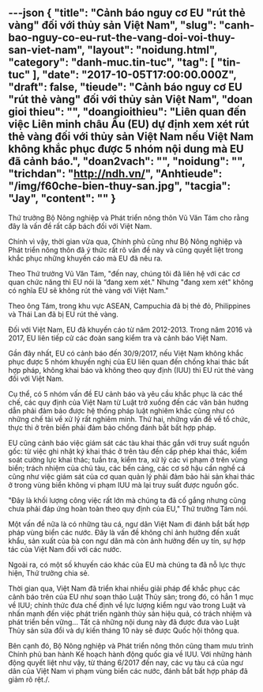 ---json
{
    "title": "Cảnh báo nguy cơ EU \"rút thẻ vàng\" đối với thủy sản Việt Nam",
    "slug": "canh-bao-nguy-co-eu-rut-the-vang-doi-voi-thuy-san-viet-nam",
    "layout": "noidung.html",
    "category": "danh-muc.tin-tuc",
    "tag": [
        "tin-tuc"
    ],
    "date": "2017-10-05T17:00:00.000Z",
    "draft": false,
    "tieude": "Cảnh báo nguy cơ EU \"rút thẻ vàng\" đối với thủy sản Việt Nam",
    "doan gioi thieu": "",
    "doangioithieu": "Liên quan đến việc Liên minh châu Âu (EU) dự định xem xét rút thẻ vàng đối với thủy sản Việt Nam nếu Việt Nam không khắc phục được 5 nhóm nội dung mà EU đã cảnh báo.",
    "doan2vach": "",
    "noidung": "",
    "trichdan": "http://ndh.vn/",
    "Anhtieude": "/img/f60che-bien-thuy-san.jpg",
    "tacgia": "Jay",
    "__content__": ""
}
---
<p><span style="font-size:14px">Thứ trưởng Bộ N&ocirc;ng nghiệp v&agrave; Ph&aacute;t triển n&ocirc;ng th&ocirc;n Vũ Văn T&aacute;m cho rằng đ&acirc;y l&agrave; vấn đề rất cấp b&aacute;ch đối với Việt Nam.</span></p>

<p><span style="font-size:14px">Ch&iacute;nh v&igrave; vậy, thời gian vừa qua, Ch&iacute;nh phủ cũng như Bộ N&ocirc;ng nghiệp v&agrave; Ph&aacute;t triển n&ocirc;ng th&ocirc;n đ&atilde; &yacute; thức rất r&otilde; vấn đề n&agrave;y v&agrave; cũng quyết liệt trong khắc phục những khuyến c&aacute;o m&agrave; EU đ&atilde; n&ecirc;u ra.</span></p>

<p><span style="font-size:14px">Theo Thứ trưởng Vũ Văn T&aacute;m, &quot;đến nay, ch&uacute;ng t&ocirc;i đ&atilde; li&ecirc;n hệ với c&aacute;c cơ quan chức năng th&igrave; EU n&oacute;i l&agrave; &ldquo;đang xem x&eacute;t.&quot; Nhưng &quot;đang xem x&eacute;t&quot; kh&ocirc;ng c&oacute; nghĩa EU sẽ kh&ocirc;ng r&uacute;t thẻ v&agrave;ng với Việt Nam.&quot;</span></p>

<p><span style="font-size:14px">Theo &ocirc;ng T&aacute;m, trong khu vực ASEAN, Campuchia đ&atilde; bị thẻ đỏ, Philippines v&agrave; Th&aacute;i Lan đ&atilde; bị EU r&uacute;t thẻ v&agrave;ng.</span></p>

<p><span style="font-size:14px">Đối với Việt Nam, EU đ&atilde; khuyến c&aacute;o từ năm 2012-2013. Trong năm 2016 v&agrave; 2017, EU li&ecirc;n tiếp cử c&aacute;c đo&agrave;n sang kiểm tra v&agrave; cảnh b&aacute;o Việt Nam.</span></p>

<p><span style="font-size:14px">Gần đ&acirc;y nhất, EU c&oacute; cảnh b&aacute;o đến 30/9/2017, nếu Việt Nam kh&ocirc;ng khắc phục được 5 nh&oacute;m khuyến nghị của EU li&ecirc;n quan đến chống khai th&aacute;c bất hợp ph&aacute;p, kh&ocirc;ng khai b&aacute;o v&agrave; kh&ocirc;ng theo quy định (IUU) th&igrave; EU r&uacute;t thẻ v&agrave;ng đối với Việt Nam.</span></p>

<p><span style="font-size:14px">Cụ thể, c&oacute; 5 nh&oacute;m vấn đề EU cảnh b&aacute;o v&agrave; y&ecirc;u cầu khắc phục l&agrave; c&aacute;c thể chế, c&aacute;c quy định của Việt Nam từ Luật trở xuống đến c&aacute;c văn bản hướng dẫn phải đảm bảo được hệ thống ph&aacute;p luật nghi&ecirc;m khắc cũng như c&oacute; những chế t&agrave;i về xử l&yacute; rất nghi&ecirc;m minh. Thứ hai, những vấn đề về tổ chức, thực thi ở tr&ecirc;n biển phải đảm bảo chống đ&aacute;nh bắt bất hợp ph&aacute;p.</span></p>

<p><span style="font-size:14px">EU cũng cảnh b&aacute;o việc gi&aacute;m s&aacute;t c&aacute;c t&agrave;u khai th&aacute;c gắn với truy suất nguồn gốc: từ việc ghi nhật k&yacute; khai th&aacute;c ở tr&ecirc;n t&agrave;u đến cấp ph&eacute;p khai th&aacute;c, kiểm so&aacute;t cường lực khai th&aacute;c; tuần tra, kiểm tra, xử l&yacute; c&aacute;c vi phạm ở tr&ecirc;n v&ugrave;ng biển; tr&aacute;ch nhiệm của chủ t&agrave;u, c&aacute;c bến cảng, c&aacute;c cơ sở hậu cần nghề c&aacute; cũng như việc gi&aacute;m s&aacute;t của cơ quan quản l&yacute; phải đảm bảo hải sản khai th&aacute;c ở trong v&ugrave;ng biển kh&ocirc;ng vi phạm IUU m&agrave; lại truy suất được nguồn gốc.</span></p>

<p><span style="font-size:14px">&quot;Đ&acirc;y l&agrave; khối lượng c&ocirc;ng việc rất lớn m&agrave; ch&uacute;ng ta đ&atilde; cố gắng nhưng cũng chưa phải đ&aacute;p ứng ho&agrave;n to&agrave;n theo quy định của EU,&quot; Thứ trưởng T&aacute;m n&oacute;i.</span></p>

<p><span style="font-size:14px">Một vấn đề nữa l&agrave; c&oacute; những t&agrave;u c&aacute;, ngư d&acirc;n Việt Nam đi đ&aacute;nh bắt bất hợp ph&aacute;p v&ugrave;ng biển c&aacute;c nước. Đ&acirc;y l&agrave; vấn đề kh&ocirc;ng chỉ ảnh hưởng đến xuất khẩu, sản xuất của b&agrave; con ngư d&acirc;n m&agrave; c&ograve;n ảnh hưởng đến uy t&iacute;n, sự hợp t&aacute;c của Việt Nam đối với c&aacute;c nước.</span></p>

<p><span style="font-size:14px">Ngo&agrave;i ra, c&oacute; một số khuyến c&aacute;o kh&aacute;c của EU m&agrave; ch&uacute;ng ta đ&atilde; nỗ lực thực hiện, Thứ trưởng chia sẻ.</span></p>

<p><span style="font-size:14px">Thời gian qua, Việt Nam đ&atilde; triển khai nhiều giải ph&aacute;p để khắc phục c&aacute;c cảnh b&aacute;o tr&ecirc;n của EU như soạn thảo Luật Thủy sản; trong đ&oacute;, c&oacute; hẳn 1 mục về IUU; ch&iacute;nh thức đưa chế định về lực lượng kiểm ngư v&agrave;o trong Luật v&agrave; nhấn mạnh đến việc ph&aacute;t triển ng&agrave;nh thủy sản hiệu quả, c&oacute; tr&aacute;ch nhiệm v&agrave; ph&aacute;t triển bền vững... Tất cả những nội dung n&agrave;y đ&atilde; được đưa v&agrave;o Luật Thủy sản sửa đổi v&agrave; dự kiến th&aacute;ng 10 n&agrave;y sẽ được Quốc hội th&ocirc;ng qua.</span></p>

<p><span style="font-size:14px">B&ecirc;n cạnh đ&oacute;, Bộ N&ocirc;ng nghiệp v&agrave; Ph&aacute;t triển n&ocirc;ng th&ocirc;n cũng tham mưu tr&igrave;nh Ch&iacute;nh phủ ban h&agrave;nh Kế hoạch h&agrave;nh động quốc gia về IUU. Với những h&agrave;nh động quyết liệt như vậy, từ th&aacute;ng 6/2017 đến nay, c&aacute;c vụ t&agrave;u c&aacute; của ngư d&acirc;n của Việt Nam vi phạm v&ugrave;ng biển c&aacute;c nước, đ&aacute;nh bắt bất hợp ph&aacute;p đ&atilde; giảm r&otilde; rệt./.</span></p>
